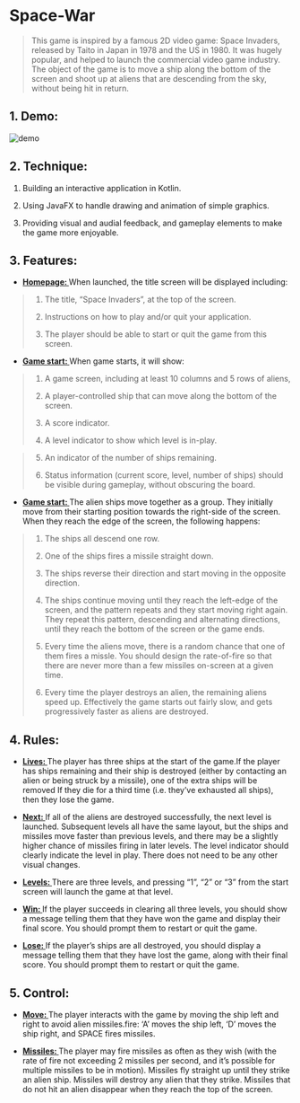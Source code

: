 # Space-War

> This game is inspired by a famous 2D video game: Space Invaders, released by Taito in Japan in 1978 and the US in 1980. It was hugely popular, and helped to launch the commercial video game industry. The object of the game is to move a ship along the bottom of the screen and shoot up at aliens that are descending from the sky, without being hit in return.

<h2>1. Demo: </h2>

![demo](https://user-images.githubusercontent.com/85118325/183269109-3b150d9b-6359-4dc7-9aae-c8c02a4c6fe9.gif)



<h2>2. Technique: </h2>

1. Building an interactive application in Kotlin.

2. Using JavaFX to handle drawing and animation of simple graphics.

3. Providing visual and audial feedback, and gameplay elements to make the game more enjoyable.


<h2>3. Features: </h2>

* **<ins>Homepage: </ins>** When launched, the title screen will be displayed including:
> 
> 1. The title, “Space Invaders”, at the top of the screen.
>
> 2. Instructions on how to play and/or quit your application.
> 
> 3. The player should be able to start or quit the game from this screen.


* **<ins>Game start: </ins>** When game starts, it will show:

> 1. A game screen, including at least 10 columns and 5 rows of aliens,
> 
> 2. A player-controlled ship that can move along the bottom of the screen.
> 
> 3. A score indicator.
> 
> 4. A level indicator to show which level is in-play.

> 5. An indicator of the number of ships remaining.
> 
> 6. Status information (current score, level, number of ships) should be visible during gameplay, without obscuring the board.

* **<ins>Game start: </ins>**  The alien ships move together as a group. They initially move from their starting position towards the right-side of the screen. When they reach the edge of the screen, the following happens:

> 1. The ships all descend one row.
> 
> 2. One of the ships fires a missile straight down.
> 
> 3. The ships reverse their direction and start moving in the opposite direction.
> 
> 4. The ships continue moving until they reach the left-edge of the screen, and the pattern repeats and they start moving right again. They repeat this pattern, descending and alternating directions, until they reach the bottom of the screen or the game ends.
> 
> 5. Every time the aliens move, there is a random chance that one of them fires a missle. You should design the rate-of-fire so that there are never more than a few missiles on-screen at a given time.
> 
> 6. Every time the player destroys an alien, the remaining aliens speed up. Effectively the game starts out fairly slow, and gets progressively faster as aliens are destroyed.

<h2>4. Rules: </h2>

 * **<ins>Lives: </ins>** The player has three ships at the start of the game.If the player has ships remaining and their ship is destroyed (either by contacting an alien or being struck by a missile), one of the extra ships will be removed If they die for a third time (i.e. they’ve exhausted all ships), then they lose the game.

* **<ins>Next: </ins>** If all of the aliens are destroyed successfully, the next level is launched. Subsequent levels all have the same layout, but the ships and missiles move faster than previous levels, and there may be a slightly higher chance of missiles firing in later levels. The level indicator should clearly indicate the level in play. There does not need to be any other visual changes.

* **<ins>Levels: </ins>** There are three levels, and pressing “1”, “2” or “3” from the start screen will launch the game at that level. 

* **<ins>Win: </ins>** If the player succeeds in clearing all three levels, you should show a message telling them that they have won the game and display their final score. You should prompt them to restart or quit the game.

* **<ins>Lose: </ins>** If the player’s ships are all destroyed, you should display a message telling them that they have lost the game, along with their final score. You should prompt them to restart or quit the game.

<h2>5. Control: </h2>

* **<ins> Move: </ins>**  The player interacts with the game by moving the ship left and right to avoid alien missiles.fire: ‘A’ moves the ship left, ‘D’ moves the ship right, and SPACE fires missiles. 

* **<ins> Missiles: </ins>** The player may fire missiles as often as they wish (with the rate of fire not exceeding 2 missiles per second, and it’s possible for multiple missiles to be in motion). Missiles fly straight up until they strike an alien ship. Missiles will destroy any alien that they strike. Missiles that do not hit an alien disappear when they reach the top of the screen.
